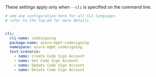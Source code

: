 These settings apply only when `--cli` is specified on the command line.

``` yaml $(cli)
# add any configuration here for all CLI languages
# refer to the faq.md for more details


cli:
  cli-name: codesigning
  package-name: azure-mgmt-codesigning
  namespace: azure.mgmt.codesigning
  test-scenario:
    - name: Create Code Sign Account
    - name: Get Code Sign Account
    - name: Update Code Sign Account
    - name: Delete Code Sign Account

```